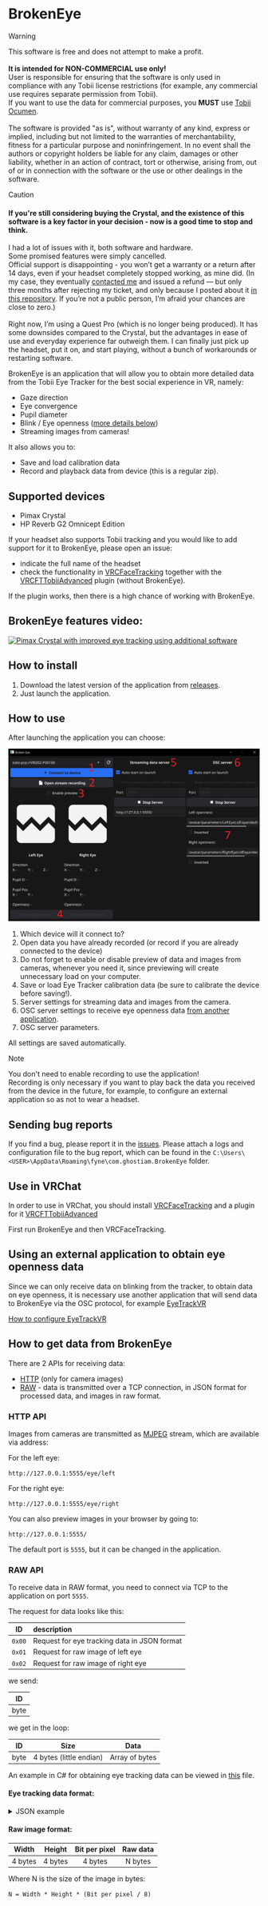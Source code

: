 # BrokenEye

> [!WARNING]
> This software is free and does not attempt to make a profit. \
> \
> **It is intended for NON-COMMERCIAL use only!** \
> User is responsible for ensuring that the software is only used in compliance with any Tobii license restrictions (for example, any commercial use requires separate permission from Tobii). \
> If you want to use the data for commercial purposes, you **MUST** use [Tobii Ocumen](https://www.tobii.com/products/software/data-analysis-tools/tobii-ocumen). \
> \
> The software is provided "as is", without warranty of any kind, express or implied, including but not limited to the warranties of merchantability, fitness for a particular purpose and noninfringement. In no event shall the authors or copyright holders be liable for any claim, damages or other liability, whether in an action of contract, tort or otherwise, arising from, out of or in connection with the software or the use or other dealings in the software.

> [!CAUTION]
> #### If you're still considering buying the Crystal, and the existence of this software is a **key factor** in your decision - **now is a good time to stop and think.**
> I had a lot of issues with it, both software and hardware. \
> Some promised features were simply cancelled. \
> Official support is disappointing - you won’t get a warranty or a return after 14 days, even if your headset completely stopped working, as mine did. (In my case, they eventually [contacted me](https://github.com/ghostiam/BrokenEye/issues/8) and issued a refund — but only three months after rejecting my ticket, and only because I posted about it [in this repository](https://github.com/ghostiam/BrokenEye/commit/292d873b735230e0214745ed51f0c3e818f7871e). If you’re not a public person, I’m afraid your chances are close to zero.) \
> \
> Right now, I’m using a Quest Pro (which is no longer being produced). It has some downsides compared to the Crystal, but the advantages in ease of use and everyday experience far outweigh them. I can finally just pick up the headset, put it on, and start playing, without a bunch of workarounds or restarting software.

BrokenEye is an application that will allow you to obtain more detailed data from the Tobii Eye Tracker for the best social experience in VR, namely:

- Gaze direction
- Eye convergence
- Pupil diameter
- Blink / Eye openness ([more details below](#using-an-external-application-to-obtain-eye-openness-data))
- Streaming images from cameras!

It also allows you to:
- Save and load calibration data
- Record and playback data from device (this is a regular zip).

## Supported devices

- Pimax Crystal
- HP Reverb G2 Omnicept Edition

If your headset also supports Tobii tracking and you would like to add support for it to BrokenEye, please open an issue:
- indicate the full name of the headset
- check the functionality in [VRCFaceTracking](https://docs.vrcft.io/docs/vrcft-software/vrcft#install-vrcfacetracking) together with the [VRCFTTobiiAdvanced](https://github.com/ghostiam/VRCFTTobiiAdvanced) plugin (without BrokenEye).

If the plugin works, then there is a high chance of working with BrokenEye.

## BrokenEye features video:
[![Pimax Crystal with improved eye tracking using additional software](https://img.youtube.com/vi/a_0a2vSXWP0/0.jpg)](https://www.youtube.com/watch?v=a_0a2vSXWP0 "Pimax Crystal with improved eye tracking using additional software")

## How to install

1. Download the latest version of the application
   from [releases](https://github.com/ghostiam/BrokenEye/releases/latest).
2. Just launch the application.

## How to use

After launching the application you can choose:

![image](_assets/image.png)

1) Which device will it connect to?
2) Open data you have already recorded (or record if you are already connected to the device)
3) Do not forget to enable or disable preview of data and images from cameras,
   whenever you need it, since previewing will create unnecessary load on your computer.
4) Save or load Eye Tracker calibration data (be sure to calibrate the device before saving!).
5) Server settings for streaming data and images from the camera.
6) OSC server settings to receive eye openness
   data [from another application](#using-an-external-application-to-obtain-eye-openness-data).
7) OSC server parameters.

All settings are saved automatically.

> [!NOTE]
> You don't need to enable recording to use the application! \
> Recording is only necessary if you want to play back the data you received from the device in the future,
> for example, to configure an external application so as not to wear a headset.

## Sending bug reports

If you find a bug, please report it in the [issues](https://github.com/ghostiam/BrokenEye/issues).
Please attach a logs and configuration file to the bug report, which can be found in the `C:\Users\<USER>\AppData\Roaming\fyne\com.ghostiam.BrokenEye` folder.

## Use in VRChat

In order to use in VRChat, you should
install [VRCFaceTracking](https://docs.vrcft.io/docs/vrcft-software/vrcft#install-vrcfacetracking)
and a plugin for it [VRCFTTobiiAdvanced](https://github.com/ghostiam/VRCFTTobiiAdvanced)

First run BrokenEye and then VRCFaceTracking.

## Using an external application to obtain eye openness data

Since we can only receive data on blinking from the tracker, to obtain data on eye openness, it is necessary
use another application that will send data to BrokenEye via the OSC protocol,
for example [EyeTrackVR](https://github.com/EyeTrackVR/EyeTrackVR)

[How to configure EyeTrackVR](ETVR-configure.md)

## How to get data from BrokenEye

There are 2 APIs for receiving data:

- [HTTP](#http-api) (only for camera images)
- [RAW](#raw-api) - data is transmitted over a TCP connection, in JSON format for processed data, and images in raw
  format.

### HTTP API

Images from cameras are transmitted as [MJPEG](https://en.wikipedia.org/wiki/Motion_JPEG) stream, which are available
via
address:

For the left eye:

```
http://127.0.0.1:5555/eye/left
```

For the right eye:

```
http://127.0.0.1:5555/eye/right
```

You can also preview images in your browser by going to:

```
http://127.0.0.1:5555/
```

The default port is `5555`, but it can be changed in the application.

### RAW API

To receive data in RAW format, you need to connect via TCP to the application on port `5555`.

The request for data looks like this:

|   ID   | description                                  |
|:------:|:---------------------------------------------|
| `0x00` | Request for eye tracking data in JSON format |
| `0x01` | Request for raw image of left eye            |
| `0x02` | Request for raw image of right eye           |

we send:

|  ID  |
|:----:|
| byte |

we get in the loop:

|  ID  |          Size           |      Data      |
|:----:|:-----------------------:|:--------------:|
| byte | 4 bytes (little endian) | Array of bytes |

An example in C# for obtaining eye tracking data can be viewed
in [this](https://github.com/ghostiam/VRCFTTobiiAdvanced/blob/main/BrokenEye/Client.cs) file.

#### Eye tracking data format:

<details>
<summary>JSON example</summary>

```json5
{
  "left": {
    "gaze_direction_is_valid": false,
    "gaze_direction": [
      // X
      0,
      // Y
      0,
      // Z
      0
    ],
    "pupil_diameter_is_valid": false,
    "pupil_diameter_mm": -1,
    "pupil_position_on_image_is_valid": false,
    "pupil_position_on_image": [
      // X
      -1,
      // Y
      -1
    ],
    "openness_is_valid": true,
    "openness": 1
  },
  "right": {
    "gaze_direction_is_valid": false,
    "gaze_direction": [
      // X
      0,
      // Y
      0,
      // Z
      0
    ],
    "pupil_diameter_is_valid": false,
    "pupil_diameter_mm": -1,
    "pupil_position_on_image_is_valid": false,
    "pupil_position_on_image": [
      // X
      -1,
      // Y
      -1
    ],
    "openness_is_valid": true,
    "openness": 1
  }
}
```

</details>

#### Raw image format:

|  Width  | Height  | Bit per pixel | Raw data |
|:-------:|:-------:|:-------------:|:--------:|
| 4 bytes | 4 bytes |    4 bytes    | N bytes  |

Where N is the size of the image in bytes:
```
N = Width * Height * (Bit per pixel / 8)
```
